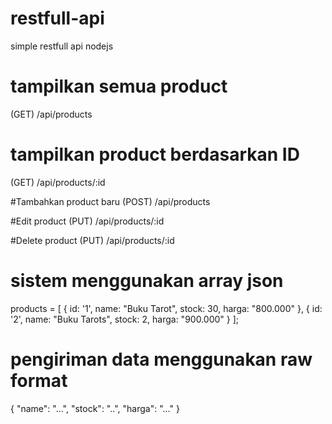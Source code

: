 # restfull-api
simple restfull api nodejs

# tampilkan semua product
(GET) /api/products

# tampilkan product berdasarkan ID
(GET) /api/products/:id

#Tambahkan product baru
(POST) /api/products

#Edit product
(PUT) /api/products/:id

#Delete product
(PUT) /api/products/:id

# sistem menggunakan array json
products = [
  { id: '1', name: "Buku Tarot", stock: 30, harga: "800.000" },
  { id: '2', name: "Buku Tarots", stock: 2, harga: "900.000" }
];

# pengiriman data menggunakan raw format
{
	"name": "...",
	"stock": "..",
	"harga": "..."
} 


